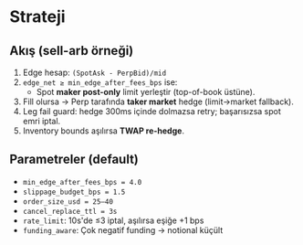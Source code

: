 # Strateji

## Akış (sell-arb örneği)
1) Edge hesap: `(SpotAsk - PerpBid)/mid`
2) `edge_net ≥ min_edge_after_fees_bps` ise:
   - Spot **maker post-only** limit yerleştir (top-of-book üstüne).
3) Fill olursa → Perp tarafında **taker market** hedge (limit→market fallback).
4) Leg fail guard: hedge 300ms içinde dolmazsa retry; başarısızsa spot emri iptal.
5) Inventory bounds aşılırsa **TWAP re-hedge**.

## Parametreler (default)
- `min_edge_after_fees_bps = 4.0`
- `slippage_budget_bps = 1.5`
- `order_size_usd = 25–40`
- `cancel_replace_ttl = 3s`
- `rate_limit`: 10s'de ≤3 iptal, aşılırsa eşiğe +1 bps
- `funding_aware`: Çok negatif funding → notional küçült

